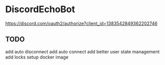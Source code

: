 # DiscordEchoBot
https://discord.com/oauth2/authorize?client_id=1383542849362202746
## TODO
add auto disconnect
add auto connect
add better user state management
add locks
setup docker image
